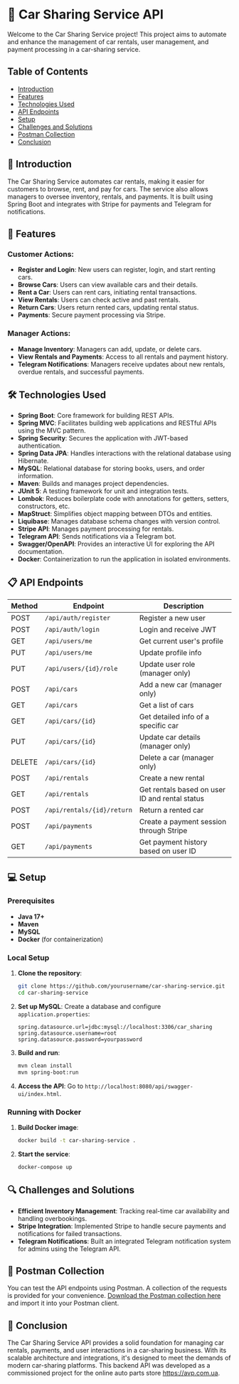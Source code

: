 # 🚗 Car Sharing Service API

Welcome to the Car Sharing Service project! This project aims to automate and enhance the management of car rentals, user management, and payment processing in a car-sharing service.

## Table of Contents
- [Introduction](#-introduction)
- [Features](#-features)
- [Technologies Used](#%EF%B8%8F-technologies-used)
- [API Endpoints](#-api-endpoints)
- [Setup](#-setup)
- [Challenges and Solutions](#-challenges-and-solutions)
- [Postman Collection](#-postman-collection)
- [Conclusion](#-conclusion)

## 🚀 Introduction

The Car Sharing Service automates car rentals, making it easier for customers to browse, rent, and pay for cars. The service also allows managers to oversee inventory, rentals, and payments. It is built using Spring Boot and integrates with Stripe for payments and Telegram for notifications.

## 🌟 Features

### Customer Actions:
- **Register and Login**: New users can register, login, and start renting cars.
- **Browse Cars**: Users can view available cars and their details.
- **Rent a Car**: Users can rent cars, initiating rental transactions.
- **View Rentals**: Users can check active and past rentals.
- **Return Cars**: Users return rented cars, updating rental status.
- **Payments**: Secure payment processing via Stripe.

### Manager Actions:
- **Manage Inventory**: Managers can add, update, or delete cars.
- **View Rentals and Payments**: Access to all rentals and payment history.
- **Telegram Notifications**: Managers receive updates about new rentals, overdue rentals, and successful payments.

## 🛠️ Technologies Used
- **Spring Boot**: Core framework for building REST APIs.
- **Spring MVC**: Facilitates building web applications and RESTful APIs using the MVC pattern.
- **Spring Security**: Secures the application with JWT-based authentication.
- **Spring Data JPA**: Handles interactions with the relational database using Hibernate.
- **MySQL**: Relational database for storing books, users, and order information.
- **Maven**: Builds and manages project dependencies.
- **JUnit 5**: A testing framework for unit and integration tests.
- **Lombok**: Reduces boilerplate code with annotations for getters, setters, constructors, etc.
- **MapStruct**: Simplifies object mapping between DTOs and entities.
- **Liquibase**: Manages database schema changes with version control.
- **Stripe API**: Manages payment processing for rentals.
- **Telegram API**: Sends notifications via a Telegram bot.
- **Swagger/OpenAPI**: Provides an interactive UI for exploring the API documentation.
- **Docker**: Containerization to run the application in isolated environments.

## 📋 API Endpoints

| Method | Endpoint               | Description                                                |
|--------|------------------------|------------------------------------------------------------|
| POST   | `/api/auth/register`    | Register a new user                                        |
| POST   | `/api/auth/login`       | Login and receive JWT                                      |
| GET    | `/api/users/me`         | Get current user's profile                                 |
| PUT    | `/api/users/me`         | Update profile info                                        |
| PUT    | `/api/users/{id}/role`  | Update user role (manager only)                            |
| POST   | `/api/cars`             | Add a new car (manager only)                               |
| GET    | `/api/cars`             | Get a list of cars                                         |
| GET    | `/api/cars/{id}`        | Get detailed info of a specific car                        |
| PUT    | `/api/cars/{id}`        | Update car details (manager only)                          |
| DELETE | `/api/cars/{id}`        | Delete a car (manager only)                                |
| POST   | `/api/rentals`          | Create a new rental                                        |
| GET    | `/api/rentals`          | Get rentals based on user ID and rental status             |
| POST   | `/api/rentals/{id}/return`| Return a rented car                                        |
| POST   | `/api/payments`         | Create a payment session through Stripe                    |
| GET    | `/api/payments`         | Get payment history based on user ID                       |

## 💻 Setup

### Prerequisites
- **Java 17+**
- **Maven**
- **MySQL**
- **Docker** (for containerization)

### Local Setup

1. **Clone the repository**:
   ```bash
   git clone https://github.com/yourusername/car-sharing-service.git
   cd car-sharing-service
   ```

2. **Set up MySQL**:
   Create a database and configure `application.properties`:
   ```properties
   spring.datasource.url=jdbc:mysql://localhost:3306/car_sharing
   spring.datasource.username=root
   spring.datasource.password=yourpassword
   ```

3. **Build and run**:
   ```bash
   mvn clean install
   mvn spring-boot:run
   ```

4. **Access the API**:
   Go to `http://localhost:8080/api/swagger-ui/index.html`.

### Running with Docker

1. **Build Docker image**:
   ```bash
   docker build -t car-sharing-service .
   ```

2. **Start the service**:
   ```bash
   docker-compose up
   ```

## 🔍 Challenges and Solutions

- **Efficient Inventory Management**: Tracking real-time car availability and handling overbookings.
- **Stripe Integration**: Implemented Stripe to handle secure payments and notifications for failed transactions.
- **Telegram Notifications**: Built an integrated Telegram notification system for admins using the Telegram API.

## 🧾 Postman Collection

You can test the API endpoints using Postman. A collection of the requests is provided for your convenience. [Download the Postman collection here](https://github.com/apanyutin/car-sharing-service/blob/master/сar-sharing-service.postman_collection.json) and import it into your Postman client.

## 📎 Conclusion

The Car Sharing Service API provides a solid foundation for managing car rentals, payments, and user interactions in a car-sharing business. With its scalable architecture and integrations, it's designed to meet the demands of modern car-sharing platforms. This backend API was developed as a commissioned project for the online auto parts store https://avp.com.ua.
